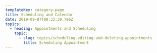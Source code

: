 ```yaml
---
templateKey: category-page
title: Scheduling and Calendar
date: 2019-09-07T00:33:39.796Z
topics:
  - heading: Appointments and Scheduling
    topic:
      - slug: topics/scheduling-editing-and-deleting-appointments
        title: Scheduling Appointment
---
```



